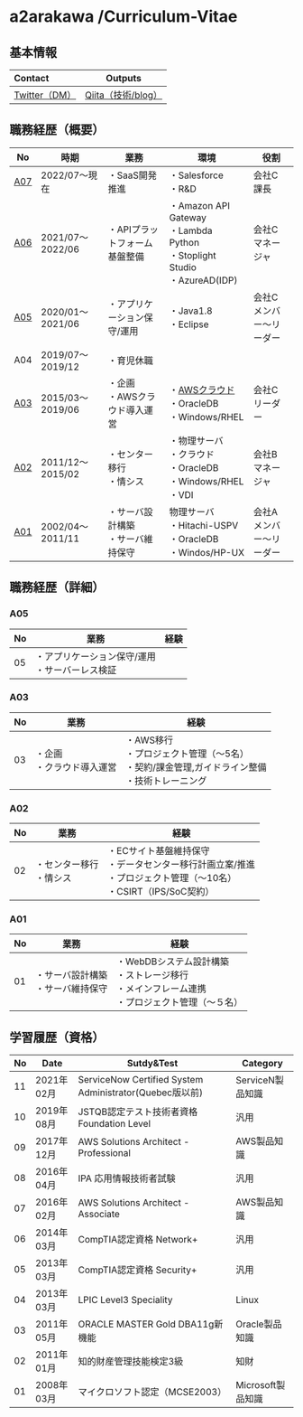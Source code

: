 # a2arakawa /Curriculum-Vitae
## 基本情報
|Contact|Outputs|
:----|----|
|[Twitter（DM）](https://twitter.com/a2arakawa)|[Qiita（技術/blog）](https://qiita.com/a2arakawa)|



## 職務経歴（概要）

|No|時期|業務|環境|役割|
----|----|----|----|---- 
|[A07](#A07)|2022/07〜現在<BR>|・SaaS開発推進|・Salesforce<BR>・R&D|会社C<BR>課長|
|[A06](#A06)|2021/07〜2022/06<BR>|・APIプラットフォーム基盤整備|・Amazon API Gateway<BR>・Lambda Python<BR>・Stoplight Studio<BR>・AzureAD(IDP)|会社C<BR>マネージャ|
|[A05](#A05)|2020/01〜2021/06<BR>|・アプリケーション保守/運用|・Java1.8<BR>・Eclipse|会社C<BR>メンバー〜リーダー|
|A04|2019/07〜2019/12<BR>|・育児休職|||
|[A03](#A03)|2015/03〜2019/06|・企画<BR>・AWSクラウド導入運営|・[AWSクラウド](PlantUML/001_aws.png)<BR>・OracleDB<BR>・Windows/RHEL|会社C<BR>リーダー|
|[A02](#A02)|2011/12〜2015/02|・センター移行<BR>・情シス|・物理サーバ<BR>・クラウド<BR>・OracleDB<BR>・Windows/RHEL<BR>・VDI|会社B<BR>マネージャ|
|[A01](#A01)|2002/04〜2011/11|・サーバ設計構築<BR>・サーバ維持保守|物理サーバ<BR>・Hitachi-USPV<BR>・OracleDB<BR>・Windos/HP-UX|会社A<BR>メンバー〜リーダー|


## 職務経歴（詳細）
### A05
|No|業務|経験|
----|----|---- 
|05|・アプリケーション保守/運用<BR>・サーバーレス検証||

### A03
|No|業務|経験|
----|----|---- 
|03|・企画<BR>・クラウド導入運営|・AWS移行<BR>・プロジェクト管理（〜5名）<BR>・契約/課金管理,ガイドライン整備<BR>・技術トレーニング|

### A02
|No|業務|経験|
----|----|---- 
|02|・センター移行<BR>・情シス|・ECサイト基盤維持保守<BR>・データセンター移行計画立案/推進<BR>・プロジェクト管理（〜10名）<BR>・CSIRT（IPS/SoC契約）|

### A01
|No|業務|経験|
----|----|---- 
|01|・サーバ設計構築<BR>・サーバ維持保守|・WebDBシステム設計構築<BR>・ストレージ移行<BR>・メインフレーム連携<BR>・プロジェクト管理（〜５名）|


  ## 学習履歴（資格）

|No|Date|Sutdy&Test|Category|
----|----|----|---- 
|11|2021年02月|ServiceNow Certified System Administrator(Quebec版以前)|ServiceN製品知識|
|10|2019年08月|JSTQB認定テスト技術者資格 Foundation Level|汎用|
|09|2017年12月|AWS Solutions Architect - Professional|AWS製品知識|
|08|2016年04月|IPA 応用情報技術者試験|汎用|
|07|2016年02月|AWS Solutions Architect - Associate|AWS製品知識|
|06|2014年03月|CompTIA認定資格 Network+|汎用|
|05|2013年03月|CompTIA認定資格 Security+|汎用|
|04|2013年03月|LPIC Level3 Speciality|Linux|
|03|2011年05月|ORACLE MASTER Gold DBA11g新機能|Oracle製品知識|
|02|2011年01月|知的財産管理技能検定3級|知財|
|01|2008年03月|マイクロソフト認定（MCSE2003）|Microsoft製品知識|
